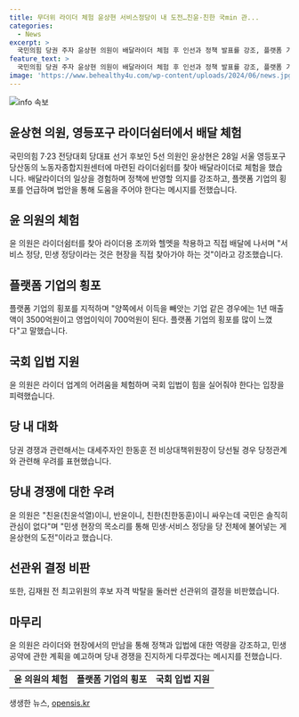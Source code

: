 ```yaml
---
title: 무더위 라이더 체험 윤상현 서비스정당이 내 도전…친윤·친한 국min 관...
categories:
  - News
excerpt: >
  국민의힘 당권 주자 윤상현 의원이 배달라이더 체험 후 인선과 정책 발표를 강조, 플랫폼 기업 횡포를 비판했다. 당 대표 후보들의 갈등을 소환하지 않고 민생·서비스 정당을 제시, 민생 정책 발표 예고. 윤 의원은 이철우 경북지사와의 면담에서 한동훈 전 비상대책위원장의 특검법안에 대한 우려 전달했다. 선관위의 김재원 후보 자격 번복을 비판하며 정책 발표에 집중하겠다고 밝혔다. (150자)
feature_text: >
  국민의힘 당권 주자 윤상현 의원이 배달라이더 체험 후 인선과 정책 발표를 강조, 플랫폼 기업 횡포를 비판했다. 당 대표 후보들의 갈등을 소환하지 않고 민생·서비스 정당을 제시, 민생 정책 발표 예고. 윤 의원은 이철우 경북지사와의 면담에서 한동훈 전 비상대책위원장의 특검법안에 대한 우려 전달했다. 선관위의 김재원 후보 자격 번복을 비판하며 정책 발표에 집중하겠다고 밝혔다. (150자)
image: 'https://www.behealthy4u.com/wp-content/uploads/2024/06/news.jpg'
---
```


<p><img src="https://www.behealthy4u.com/wp-content/uploads/2024/06/news.jpg" alt="info 속보" /></p>

<h2 data-ke-size="size26">윤상현 의원, 영등포구 라이더쉼터에서 배달 체험</h2>

<p data-ke-size="size16">국민의힘 7·23 전당대회 당대표 선거 후보인 5선 의원인 윤상현은 28일 서울 영등포구 당산동의 노동자종합지원센터에 마련된 라이더쉼터를 찾아 배달라이더로 체험을 했습니다. 배달라이더의 일상을 경험하며 정책에 반영할 의지를 강조하고, 플랫폼 기업의 횡포를 언급하며 법안을 통해 도움을 주어야 한다는 메시지를 전했습니다.</p>

<h2 data-ke-size="size26">윤 의원의 체험</h2>

<p data-ke-size="size16">윤 의원은 라이더쉼터를 찾아 라이더용 조끼와 헬멧을 착용하고 직접 배달에 나서며 "서비스 정당, 민생 정당이라는 것은 현장을 직접 찾아가야 하는 것"이라고 강조했습니다.</p>

<h2 data-ke-size="size26">플랫폼 기업의 횡포</h2>

<p data-ke-size="size16">플랫폼 기업의 횡포를 지적하며 "양쪽에서 이득을 빼앗는 기업 같은 경우에는 1년 매출액이 3500억원이고 영업이익이 700억원이 된다. 플랫폼 기업의 횡포를 많이 느꼈다"고 말했습니다.</p>

<h2 data-ke-size="size26">국회 입법 지원</h2>

<p data-ke-size="size16">윤 의원은 라이더 업계의 어려움을 체험하며 국회 입법이 힘을 실어줘야 한다는 입장을 피력했습니다.</p>

<h2 data-ke-size="size26">당 내 대화</h2>

<p data-ke-size="size16">당권 경쟁과 관련해서는 대세주자인 한동훈 전 비상대책위원장이 당선될 경우 당정관계와 관련해 우려를 표현했습니다.</p>

<h2 data-ke-size="size26">당내 경쟁에 대한 우려</h2>

<p data-ke-size="size16">윤 의원은 "친윤(친윤석열)이니, 반윤이니, 친한(친한동훈)이니 싸우는데 국민은 솔직히 관심이 없다"며 "민생 현장의 목소리를 통해 민생·서비스 정당을 당 전체에 불어넣는 게 윤상현의 도전"이라고 했습니다.</p>

<h2 data-ke-size="size26">선관위 결정 비판</h2>

<p data-ke-size="size16">또한, 김재원 전 최고위원의 후보 자격 박탈을 둘러싼 선관위의 결정을 비판했습니다.</p>

<h2 data-ke-size="size26">마무리</h2>

<p data-ke-size="size16">윤 의원은 라이더와 현장에서의 만남을 통해 정책과 입법에 대한 역량을 강조하고, 민생 공약에 관한 계획을 예고하며 당내 경쟁을 진지하게 다루겠다는 메시지를 전했습니다.</p>

<table>
    <tr>
        <td style="text-align: center; height: 17px;"><b>윤 의원의 체험</b></td>
        <td style="text-align: center; height: 17px;"><b>플랫폼 기업의 횡포</b></td>
        <td style="text-align: center; height: 17px;"><b>국회 입법 지원</b></td>
    </tr>
</table>
생생한 뉴스, <a href="https://opensis.kr" rel="dofollow">opensis.kr</a>


